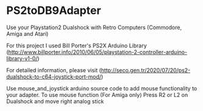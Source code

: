 # PS2toDB9Adapter
Use your Playstation2 Dualshock with Retro Computers (Commodore, Amiga and Atari)

For this project I used Bill Porter's PS2X Arduino Library (http://www.billporter.info/2010/06/05/playstation-2-controller-arduino-library-v1-0/)

For detailed information, please visit (http://seco.gen.tr/2020/07/20/ps2-dualshock-to-c64-joystick-port-mod/)

Use mouse_and_joystick arduino source code to add mouse functionality to your adapter.
To use mouse function (For Amiga only) Press R2 or L2 on Dualshock and move right analog stick
